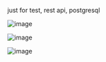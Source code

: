 just for test, rest api, postgresql

![image](https://github.com/user-attachments/assets/5b791bdc-326f-40f6-bcf1-f77dda430388)

![image](https://github.com/user-attachments/assets/041db9d8-baae-494c-8e81-66839b6abbb0)

![image](https://github.com/user-attachments/assets/5a90d9ce-f9ba-4796-8bb0-c215fd6d2622)
